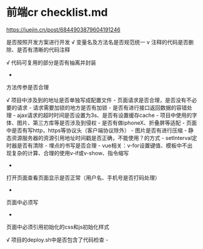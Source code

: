 # 前端cr checklist.md

https://juejin.cn/post/6844903879604191246

是否按照开发方案进行开发	 √
变量名及方法名是否规范统一	 v
注释的代码是否删除、是否有清晰的代码注释

 √
代码可复用的部分是否有抽离并封装

 -
方法传参是否合理

 √
项目中涉及到的地址是否单独写成配置文件	 -
页面请求是否合理，是否没有不必要的请求	 -
请求需要加锁的地方是否有加锁	 -
是否有进行接口返回数据的容错处理	 -
ajax请求的超时时间是否设置为3s、是否有设置缓存cache	 -
项目中使用的字体、图片、第三方库等是否涉及到侵权	 -
是否有做iphoneX、折叠屏等适配	 -
页面中是否有写http，https等协议头（客户端协议除外）	- 
图片是否有进行压缩	 -
静态资源服务器的资源引用地址时间戳是否正确，不能使用？的方式	 -
setInterval定时器是否有清除	 -
埋点的书写是否合理	 -
vue相关：v-for设置键值、模板中不出现复杂的计算、合理的使用v-if或v-show、指令缩写

 -
打开页面查看页面显示是否正常（用户名、手机号是否打码处理）

 -
页面中必须写 <meta name="rem" content="design-width=750">

 -
页面中必须引用初始化的css和js初始化样式

 √
项目的deploy.sh中是否包含了代码检查	 -